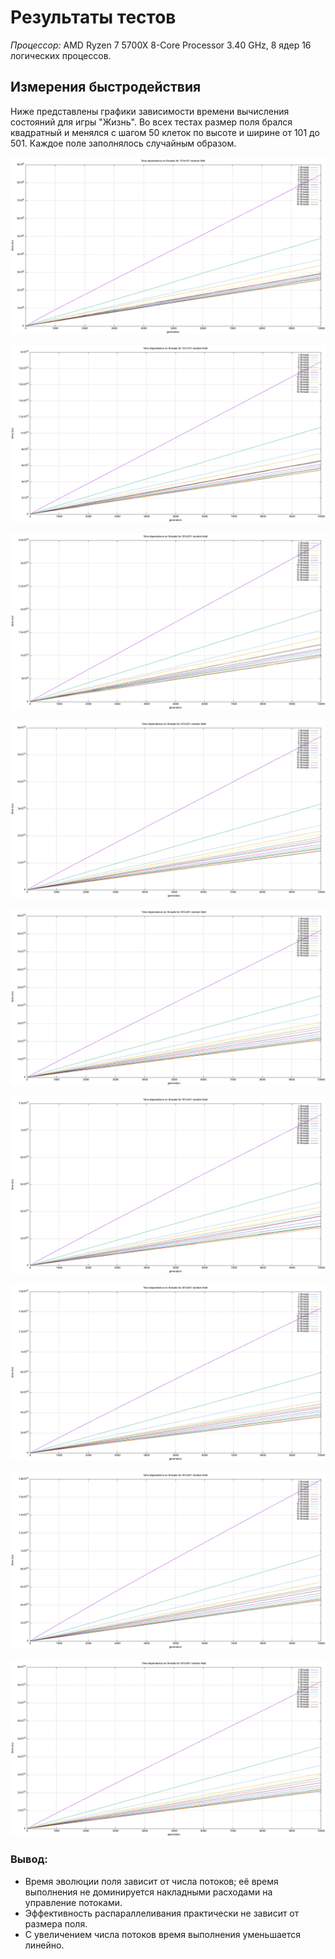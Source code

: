 # Результаты тестов
*Процессор:* AMD Ryzen 7 5700X 8-Core Processor 3.40 GHz, 8 ядер 16 логических процессов.
## Измерения быстродействия
Ниже представлены графики зависимости времени вычисления состояний для игры "Жизнь". Во всех тестах размер поля брался квадратный и менялся с шагом 50 клеток по высоте и ширине от 101 до 501. Каждое поле заполнялось случайным образом.

![Скорость эволюции случайного поля 101х101](./result_101_101.png)

![Скорость эволюции случайного поля 151х151](./result_151_151.png)

![Скорость эволюции случайного поля 201х201](./result_201_201.png)

![Скорость эволюции случайного поля 251х251](./result_251_251.png)

![Скорость эволюции случайного поля 301х301](./result_301_301.png)

![Скорость эволюции случайного поля 351х351](./result_351_351.png)

![Скорость эволюции случайного поля 401х401](./result_401_401.png)

![Скорость эволюции случайного поля 451х451](./result_451_451.png)

![Скорость эволюции случайного поля 501х501](./result_501_501.png)
### Вывод:
- Время эволюции поля зависит от числа потоков; её время выполнения не доминируется накладными расходами на управление потоками.
- Эффективность распараллеливания практически не зависит от размера поля.
- С увеличением числа потоков время выполнения уменьшается линейно.